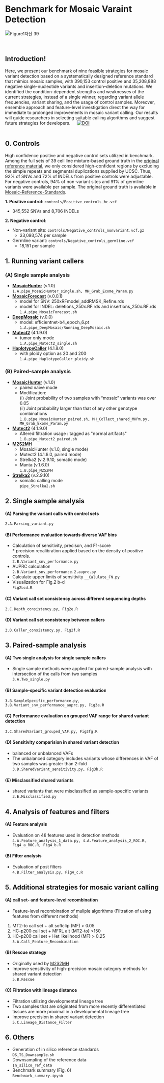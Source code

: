 Benchmark for Mosaic Varaint Detection             
==========================================
![Figure1자산 39](https://user-images.githubusercontent.com/77031715/236405863-f4335050-3251-4f59-8ecd-481864c2965b.png)

<br/>

## Introduction!


Here, we present our benchmark of nine feasible strategies for mosaic variant detection based on a systematically designed reference standard that mimics mosaic samples, with 390,153 control positive and 35,208,888 negative single-nucleotide variants and insertion–deletion mutations. We identified the condition-dependent strengths and weaknesses of the current strategies, instead of a single winner, regarding variant allele frequencies, variant sharing, and the usage of control samples. Moreover, ensemble approach and feature-level investigation direct the way for immediate to prolonged improvements in mosaic variant calling. Our results will guide researchers in selecting suitable calling algorithms and suggest future strategies for developers.  
[![DOI](https://zenodo.org/badge/395906637.svg)](https://zenodo.org/badge/latestdoi/395906637)
<br/>
<br/>

## 0. Controls
High confidence positive and negative control sets utilized in benchmark. Among the full sets of 39 cell line mixture-based ground truth in the [original reference material](https://www.nature.com/articles/s41597-022-01133-8), we only considered high-confident regions by excluding the simple repeats and segmental duplications supplied by UCSC. Thus, 92% of SNVs and 72% of INDELs from positive controls were adjustable. For negative controls, 94% of non-variant sites and 91% of germline variants were available per sample. The original ground truth is available in [Mosaic-Reference-Standards](https://github.com/hiyoothere/Mosaic-Reference-Standards). 
 
 **1. Positive control**:
  `controls/Positive_controls_hc.vcf`   
   * 345,552 SNVs and 8,706 INDELs
  
 **2. Negative control**:
   * Non-variant site: 
   `controls/Negative_controls_nonvariant.vcf.gz`   
     * 33,093,574 per sample
   * Germline variant: 
   `controls/Negative_controls_germline.vcf`  
     * 18,151 per sample
    
## 1. Running variant callers

 ### (A) Single sample analysis

 * [**MosaicHunter**](http://mosaichunter.cbi.pku.edu.cn) (v.1.0)  
     `1.A.pipe_MosaicHunter_single.sh, MH_Grab_Exome_Param.py`
 * [**MosaicForecast**](https://github.com/parklab/MosaicForecast) (v.0.0.1)  
    * model for SNV: 250xRFmodel_addRMSK_Refine.rds
    * model for INDEL: deletions_250x.RF.rds and insertions_250x.RF.rds   
     `1.A.pipe_MosaicForecast.sh`   
 * [**DeepMosaic**](https://github.com/Virginiaxu/DeepMosaic) (v.0.0)  
   * model: efficientnet-b4_epoch_6.pt   
   `1.A.pipe_DeepMosaic/Running_DeepMosaic.sh`
 * [**Mutect2**](https://gatk.broadinstitute.org/hc/en-us/articles/13832655155099--Tool-Documentation-Index) (4.1.9.0)  
   * tumor only mode  
   `1.A.pipe_Mutect2_single.sh`  
 * [**HaplotypeCaller**](https://gatk.broadinstitute.org/hc/en-us/articles/360037225632-HaplotypeCaller) (4.1.8.0)  
   * with ploidy option as 20 and 200   
   `1.A.pipe_HaplotypeCaller_ploidy.sh`
    
  ### (B) Paired-sample analysis 
    
 * [**MosaicHunter**](http://mosaichunter.cbi.pku.edu.cn) (v.1.0)
   * paired naïve mode
   * Modification:  
      (i) Joint probability of two samples with “mosaic” variants was over 0.05   
      (ii) Joint probability larger than that of any other genotype combinations  
      `1.B.pipe_MosaicHunter_paired.sh, MH_Collect_shared_MHPm.py, MH_Grab_Exome_Param.py`
 * [**Mutect2**](https://gatk.broadinstitute.org/hc/en-us/articles/13832655155099--Tool-Documentation-Index) (4.1.9.0)
   * Altered filtration usage : tagged as "normal artifacts"  
   `1.B.pipe_Mutect2_paired.sh`
 * [**M2S2MH**](https://www.nature.com/articles/s41591-019-0711-0#Sec8) 
   * MosaicHunter (v.1.0, single mode)
   * Mutect2 (4.1.9.0, paired mode)
   * Strelka2 (v.2.9.10, somatic mode)
   * Manta (v.1.6.0)   
   `1.B.pipe_M2S2MH`   
 * [**Strelka2**](https://github.com/Illumina/strelka) (v.2.9.10)
   * somatic calling mode  
   `pipe_Strelka2.sh`

    
## 2. Single sample analysis

  #### (A) Parsing the variant calls with control sets  
   `2.A.Parsing_variant.py`
  #### (B) Performance evaluation towards diverse VAF bins   
   * Calculation of sensitivity, precison, and F1-score  
    * precision recalibration applied based on the density of positive controls.  
     `2.B.Variant_snv_performance.py`    
   * AUPRC calculation   
    `2.B.Variant_snv_performance.2.auprc.py`  
   * Calculate upper limits of sensitivity
    `__Calulate_FN.py`
   * Visualization for Fig.2 b-d   
    `Fig2bcd.R` 
    
  #### (C) Variant call set consistency across different sequencing depths  
    
   `2.C.Depth_consistency.py, Fig2e.R`
  
  #### (D) Variant call set consistency between callers 
   `2.D.Caller_consistency.py, Fig2f.R`
   
## 3. Paired-sample analysis

  #### (A) Two single analysis for single sample callers
   * Single sample methods were applied for paired-sample analysis with intersection of the calls from two samples   
    `3.A.Two_single.py`
  #### (B) Sample-specific variant detection evaluation 
   `3.B.SampleSpecific_performance.py, 3.B.Variant_snv_performance_auprc.py, Fig3e.R`
  #### (C) Performance evaluation on grouped VAF range for shared variant detection 
   `3.C.SharedVariant_grouped_VAF.py, Fig3fg.R`
  #### (D) Sensitivity comparision in shared variant detection
   * balanced or unbalanced VAFs 
   * The unbalanced category includes variants whose differences in VAF of two samples was greater than 2-fold 
    `3.D.SharedVariant_sensitivity.py, Fig3h.R`
  #### (E) Misclassified shared variants
   * shared variants that were misclassified as sample-specific variants   
    `3.E.Misclassified.py`

## 4. Analysis of features and filters

  #### (A) Feature analysis  
   * Evaluation on 48 features used in detection methods  
   `4.A.Feature_analysis_1_data.py, 4.A.Feature_analysis_2_ROC.R, Fig4_a_ROC.R, Fig4_b.R`
  #### (B) Filter analysis 
   * Evaluation of post filters  
   `4.B.Filter_analysis.py, Fig4_c.R`
    
## 5. Additional strategies for mosaic variant calling

#### (A) call set- and feature-level recombination  
 * Feature-level recombination of muliple algorithms (Filtration of using features from different methods)   
  1. MT2-to call set + alt softclip (MF) > 0.05
  2. HC-p200 call set + MFRL alt (MT2-to) <150
  3. HC-p200 call set + Het likelihood (MF) > 0.25  
 `5.A.Call_Feature_Recombination`
#### (B) Rescue strategy  
 * Originally used by [M2S2MH](https://www.nature.com/articles/s41591-019-0711-0#Sec8)  
 * Improve sensitivity of high-precision mosaic category methods for shared variant detection  
 `5.B.Rescue`
#### (C) Filtration with lineage distance  
 * Filtration utilizing developmental lineage tree  
 * Two samples that are originated from more recently differentiated tissues are more proximal in a developmental lineage tree  
 * Improve precision in shared variant detection  
 `5.C.Lineage_Distance_Filter`

## 6. Others
  * Generation of in silico reference standards  
   `DS_TS_Downsample.sh` 
  * Downsampling of the reference data  
   `In_silico_ref_data`  
  * Benchmark summary (Fig. 6)  
   `Benchmark_summary.ipynb`
